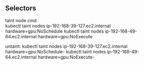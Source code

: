 ## Selectors

taint node 
cmd  
kubectl taint nodes ip-192-168-39-127.ec2.internal hardware=gpu:NoSchedule
kubectl taint nodes ip-192-168-49-64.ec2.internal hardware=gpu:NoExecute


untaint:
kubectl taint nodes ip-192-168-39-127.ec2.internal hardware=gpu:NoSchedule-
kubectl taint nodes ip-192-168-49-64.ec2.internal hardware=gpu:NoExecute-